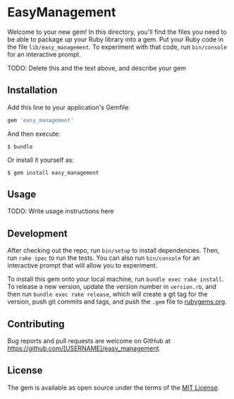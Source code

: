 # EasyManagement

Welcome to your new gem! In this directory, you'll find the files you need to be able to package up your Ruby library into a gem. Put your Ruby code in the file `lib/easy_management`. To experiment with that code, run `bin/console` for an interactive prompt.

TODO: Delete this and the text above, and describe your gem

## Installation

Add this line to your application's Gemfile:

```ruby
gem 'easy_management'
```

And then execute:

    $ bundle

Or install it yourself as:

    $ gem install easy_management

## Usage

TODO: Write usage instructions here

## Development

After checking out the repo, run `bin/setup` to install dependencies. Then, run `rake spec` to run the tests. You can also run `bin/console` for an interactive prompt that will allow you to experiment.

To install this gem onto your local machine, run `bundle exec rake install`. To release a new version, update the version number in `version.rb`, and then run `bundle exec rake release`, which will create a git tag for the version, push git commits and tags, and push the `.gem` file to [rubygems.org](https://rubygems.org).

## Contributing

Bug reports and pull requests are welcome on GitHub at https://github.com/[USERNAME]/easy_management.


## License

The gem is available as open source under the terms of the [MIT License](http://opensource.org/licenses/MIT).

